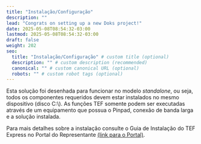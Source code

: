 ```yaml
---
title: "Instalação/Configuração"
description: ""
lead: "Congrats on setting up a new Doks project!"
date: 2025-05-08T08:54:32-03:00
lastmod: 2025-05-08T08:54:32-03:00
draft: false
weight: 202
seo:
  title: "Instalação/Configuração" # custom title (optional)
  description: "" # custom description (recommended)
  canonical: "" # custom canonical URL (optional)
  robots: "" # custom robot tags (optional)
---
```

Esta solução foi desenhada para funcionar no modelo *standalone*, ou seja, todos os componentes requeridos devem estar instalados no mesmo dispositivo (disco C:\\). As funções TEF somente podem ser executadas através de um equipamento que possua o Pinpad, conexão de banda larga e a solução instalada.

Para mais detalhes sobre a instalação consulte o Guia de Instalação do TEF Express no Portal do Representante <a href="https://portal.multipluscard.com.br/representante/diversos/download" target="_blank" rel="noopener noreferrer">(link para o Portal)</a>.